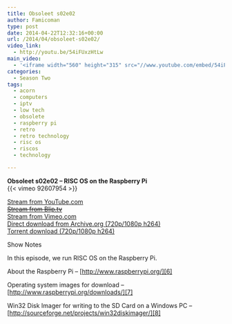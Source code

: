 ```yaml
---
title: Obsoleet s02e02
author: Famicoman
type: post
date: 2014-04-22T12:32:16+00:00
url: /2014/04/obsoleet-s02e02/
video_link:
  - http://youtu.be/54iFUxzHtLw
main_video:
  - '<iframe width="560" height="315" src="//www.youtube.com/embed/54iFUxzHtLw" frameborder="0" allowfullscreen></iframe>'
categories:
  - Season Two
tags:
  - acorn
  - computers
  - iptv
  - low tech
  - obsolete
  - raspberry pi
  - retro
  - retro technology
  - risc os
  - riscos
  - technology

---
```

**Obsoleet s02e02 &#8211; RISC OS on the Raspberry Pi**  
{{< vimeo 92607954 >}}  

[Stream from YouTube.com][1]  
[~~Stream from Blip.tv~~][2]  
[Stream from Vimeo.com][3]  
[Direct download from Archive.org (720p/1080p h264)][4]  
[Torrent download (720p/1080p h264)][5]

Show Notes

In this episode, we run RISC OS on the Raspberry Pi.

About the Raspberry Pi &#8211; [http://www.raspberrypi.org/][6]

Operating system images for download &#8211; [http://www.raspberrypi.org/downloads/][7]

Win32 Disk Imager for writing to the SD Card on a Windows PC &#8211; [http://sourceforge.net/projects/win32diskimager/][8]

 [1]: http://youtu.be/54iFUxzHtLw "Yotube"
 [2]: http://blip.tv/obsoleet/obsoleet-s02e02-6854903 "Blip"
 [3]: https://vimeo.com/92607954 "Vimeo"
 [4]: https://archive.org/details/Obsoleet.s02e02 "Archive.org"
 [5]: https://archive.org/download/Obsoleet.s02e02/Obsoleet.s02e02_archive.torrent "Torrent"
 [6]: http://www.raspberrypi.org/ "Raspberry Pi"
 [7]: http://www.raspberrypi.org/downloads/ "Raspberry Pi Downloads"
 [8]: http://sourceforge.net/projects/win32diskimager/ "Win32 Disk Imager"
